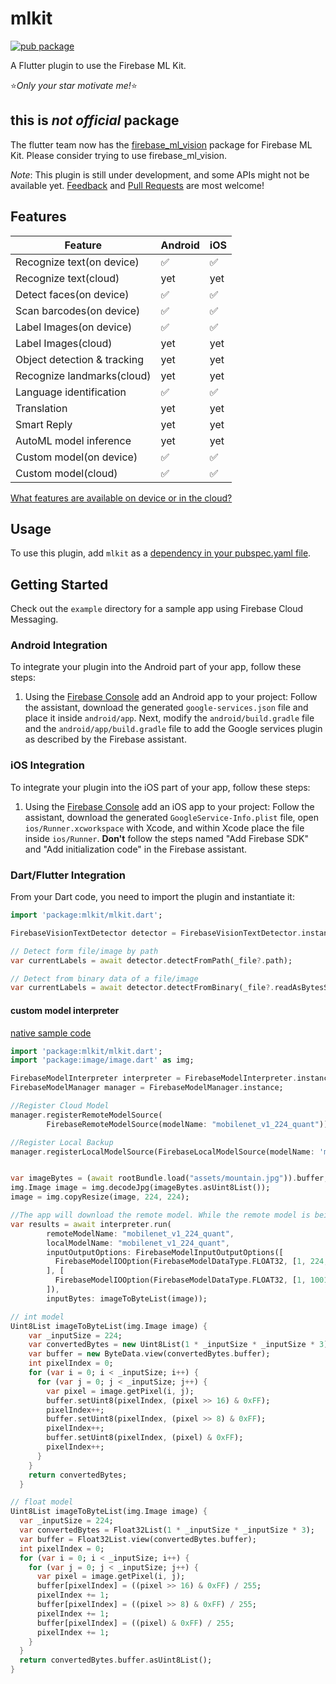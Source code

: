 # mlkit

[![pub package](https://img.shields.io/pub/v/mlkit.svg)](https://pub.dartlang.org/packages/mlkit)

A Flutter plugin to use the Firebase ML Kit.

:star:*Only your star motivate me!*:star:

## this is *not official* package
The flutter team now has the [firebase_ml_vision](https://pub.dartlang.org/packages/firebase_ml_vision) package for Firebase ML Kit. Please consider trying to use firebase_ml_vision. 

*Note*: This plugin is still under development, and some APIs might not be available yet. [Feedback](https://github.com/azihsoyn/flutter_mlkit/issues) and [Pull Requests](https://github.com/azihsoyn/flutter_mlkit/pulls) are most welcome!

## Features

| Feature                        | Android | iOS |
|--------------------------------|---------|-----|
| Recognize text(on device)      | ✅      | ✅  |
| Recognize text(cloud)          | yet     | yet |
| Detect faces(on device)        | ✅      | ✅  |
| Scan barcodes(on device)       | ✅      | ✅  |
| Label Images(on device)        | ✅      | ✅  |
| Label Images(cloud)            | yet     | yet |
| Object detection & tracking    | yet     | yet |
| Recognize landmarks(cloud)     | yet     | yet |
| Language identification        | ✅      | ✅  |
| Translation                    | yet     | yet |
| Smart Reply                    | yet     | yet |
| AutoML model inference         | yet     | yet |
| Custom model(on device)        | ✅      | ✅  |
| Custom model(cloud)            | ✅      | ✅  |

[What features are available on device or in the cloud?](https://firebase.google.com/docs/ml-kit/)

## Usage
To use this plugin, add `mlkit` as a [dependency in your pubspec.yaml file](https://flutter.io/platform-plugins/).

## Getting Started

Check out the `example` directory for a sample app using Firebase Cloud Messaging.

### Android Integration

To integrate your plugin into the Android part of your app, follow these steps:

1. Using the [Firebase Console](https://console.firebase.google.com/) add an Android app to your project: Follow the assistant, download the generated `google-services.json` file and place it inside `android/app`. Next, modify the `android/build.gradle` file and the `android/app/build.gradle` file to add the Google services plugin as described by the Firebase assistant.

### iOS Integration

To integrate your plugin into the iOS part of your app, follow these steps:

1. Using the [Firebase Console](https://console.firebase.google.com/) add an iOS app to your project: Follow the assistant, download the generated `GoogleService-Info.plist` file, open `ios/Runner.xcworkspace` with Xcode, and within Xcode place the file inside `ios/Runner`. **Don't** follow the steps named "Add Firebase SDK" and "Add initialization code" in the Firebase assistant.


### Dart/Flutter Integration

From your Dart code, you need to import the plugin and instantiate it:

```dart
import 'package:mlkit/mlkit.dart';

FirebaseVisionTextDetector detector = FirebaseVisionTextDetector.instance;

// Detect form file/image by path
var currentLabels = await detector.detectFromPath(_file?.path);

// Detect from binary data of a file/image
var currentLabels = await detector.detectFromBinary(_file?.readAsBytesSync());
```

#### custom model interpreter

[native sample code](https://github.com/googlecodelabs/mlkit-android/blob/master/custom-model/final/app/src/main/java/com/google/firebase/codelab/mlkit_custommodel/MainActivity.java)

```dart
import 'package:mlkit/mlkit.dart';
import 'package:image/image.dart' as img;

FirebaseModelInterpreter interpreter = FirebaseModelInterpreter.instance;
FirebaseModelManager manager = FirebaseModelManager.instance;

//Register Cloud Model
manager.registerRemoteModelSource(
        FirebaseRemoteModelSource(modelName: "mobilenet_v1_224_quant"));

//Register Local Backup
manager.registerLocalModelSource(FirebaseLocalModelSource(modelName: 'mobilenet_v1_224_quant',  assetFilePath: 'ml/mobilenet_v1_224_quant.tflite');


var imageBytes = (await rootBundle.load("assets/mountain.jpg")).buffer;
img.Image image = img.decodeJpg(imageBytes.asUint8List());
image = img.copyResize(image, 224, 224);

//The app will download the remote model. While the remote model is being downloaded, it will use the local model.
var results = await interpreter.run(
        remoteModelName: "mobilenet_v1_224_quant",
        localModelName: "mobilenet_v1_224_quant",
        inputOutputOptions: FirebaseModelInputOutputOptions([
          FirebaseModelIOOption(FirebaseModelDataType.FLOAT32, [1, 224, 224, 3])
        ], [
          FirebaseModelIOOption(FirebaseModelDataType.FLOAT32, [1, 1001])
        ]),
        inputBytes: imageToByteList(image));

// int model
Uint8List imageToByteList(img.Image image) {
    var _inputSize = 224;
    var convertedBytes = new Uint8List(1 * _inputSize * _inputSize * 3);
    var buffer = new ByteData.view(convertedBytes.buffer);
    int pixelIndex = 0;
    for (var i = 0; i < _inputSize; i++) {
      for (var j = 0; j < _inputSize; j++) {
        var pixel = image.getPixel(i, j);
        buffer.setUint8(pixelIndex, (pixel >> 16) & 0xFF);
        pixelIndex++;
        buffer.setUint8(pixelIndex, (pixel >> 8) & 0xFF);
        pixelIndex++;
        buffer.setUint8(pixelIndex, (pixel) & 0xFF);
        pixelIndex++;
      }
    }
    return convertedBytes;
  }

// float model
Uint8List imageToByteList(img.Image image) {
  var _inputSize = 224;
  var convertedBytes = Float32List(1 * _inputSize * _inputSize * 3);
  var buffer = Float32List.view(convertedBytes.buffer);
  int pixelIndex = 0;
  for (var i = 0; i < _inputSize; i++) {
    for (var j = 0; j < _inputSize; j++) {
      var pixel = image.getPixel(i, j);
      buffer[pixelIndex] = ((pixel >> 16) & 0xFF) / 255;
      pixelIndex += 1;
      buffer[pixelIndex] = ((pixel >> 8) & 0xFF) / 255;
      pixelIndex += 1;
      buffer[pixelIndex] = ((pixel) & 0xFF) / 255;
      pixelIndex += 1;
    }
  }
  return convertedBytes.buffer.asUint8List();
}
```
